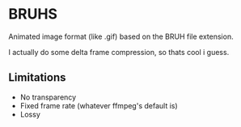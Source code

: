 # BRUHS

Animated image format (like .gif) based on the BRUH file extension.

I actually do some delta frame compression, so thats cool i guess.

## Limitations

- No transparency
- Fixed frame rate (whatever ffmpeg's default is)
- Lossy
